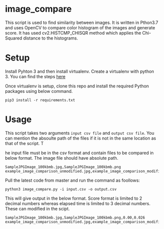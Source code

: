 # image_compare
This script is used to find similarity between images. It is written in Pthon3.7 and uses OpenCV to compare color histogram of the images and generate score. It has used cv2.HISTCMP_CHISQR method which applies the Chi-Squared distance to the histograms.

# Setup

Install Pyhton 3 and then install virtualenv. Create a virtualenv with python 3. You can find the steps [here](https://docs.python-guide.org/dev/virtualenvs/)

Once virtualenv is setup, clone this repo and install the required Python packages using below command.

```pip3 install -r requirements.txt```

# Usage

This script takes two arguments `input csv file` and `output csv file`. You can mention the absoulte path of the files if it is not in the same location as that of the script. T

he input file must be in the csv format and contain files to be compared in below format. The image file should have absolute path.

```imag1,image2
SampleJPGImage_100kbmb.jpg,SampleJPGImage_100kbmb.png
example_image_comparison_unmodified.jpg,example_image_comparison_modified.jpg
```

Pull the latest code from master and run the command as foollows:

```python3 image_compare.py -i input.csv -o output.csv```

This will give output in the below format. Score format is limited to 2 decimal numbers whereas elapsed time is limited to 3 decimal numbers. These can modified in the scipt.

```image1,image2,similar,elapsed
SampleJPGImage_100kbmb.jpg,SampleJPGImage_100kbmb.png,0.00,0.026
example_image_comparison_unmodified.jpg,example_image_comparison_modified.jpg,0.01,0.032
```

